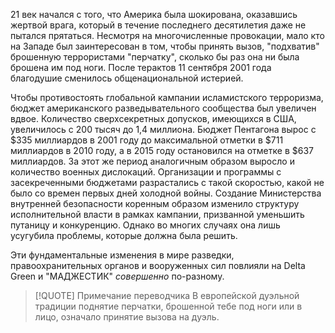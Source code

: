 21 век начался с того, что Америка была шокирована, оказавшись жертвой врага, который в течение последнего десятилетия даже не пытался прятаться. Несмотря на многочисленные провокации, мало кто на Западе был заинтересован в том, чтобы принять вызов, "подхватив" брошенную террористами "перчатку", сколько бы раз она ни была брошена им под ноги. После терактов 11 сентября 2001 года благодушие сменилось общенациональной истерией.

Чтобы противостоять глобальной кампании исламистского терроризма, бюджет американского разведывательного сообщества был увеличен вдвое. Количество сверхсекретных допусков, имеющихся в США, увеличилось с 200 тысяч до 1,4 миллиона. Бюджет Пентагона вырос с $335 миллиардов в 2001 году до максимальной отметки в $711 миллиардов в 2010 году, а в 2015 году остановился на отметке в $637 миллиардов. За этот же период аналогичным образом выросло и количество военных дислокаций. Организации и программы с засекреченными бюджетами разрастались с такой скоростью, какой не было со времен первых дней холодной войны. Создание Министерства внутренней безопасности коренным образом изменило структуру исполнительной власти в рамках кампании, призванной уменьшить путаницу и конкуренцию. Однако во многих случаях она лишь усугубила проблемы, которые должна была решить.

Эти фундаментальные изменения в мире разведки, правоохранительных органов и вооруженных сил повлияли на Delta Green и "МАДЖЕСТИК"  *совершенно* по-разному.

> [!QUOTE] Примечание переводчика
> В европейской дуэльной традиции поднятие перчатки, брошенной тебе под ноги или в лицо, означало принятие вызова на дуэль.
